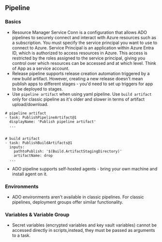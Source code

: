 ## Pipeline

### Basics

- Resource Manager Service Conn is a configuration that allows ADO pipelines to securely connect and interact with Azure resources such as a subscription. You must specify the service principal you want to use to connect to Azure. Service Principal is an application within Azure Entra ID, which is authorized to access resources in Azure. This access is restricted by the roles assigned to the service principal, giving you control over which resources can be accessed and at which level. Think of App as a service account.
- Release pipeline supports release creation automation triggered by a new build artifact. However, creating a new release doesn't mean publish apps to different stages - you'd need to set up triggers for app to be deployed to stages.
- Use `pipeline artifact` when using yaml pipeline. Use `build artifact` only for classic pipeline as it's older and slower in terms of artifact upload/download.

```
# pipeline artifact
- task: PublishPipelineArtifact@1
  displayName: 'Publish pipeline artifact'
  ...


# build artifact
- task: PublishBuildArtifacts@1
  inputs:
    pathtoPublish: '$(Build.ArtifactStagingDirectory)'
    artifactName: drop
  ...
```

- ADO pipeline supports self-hosted agents - bring your own machine and install agent on it.

### Environments

- ADO environments aren't available in classic pipelines. For classic pipelines, deployment groups offer similar functionality.


### Variables & Variable Group

- Secret variables (encrypted variables and key vault variables) cannot be accessed directly in scripts,instead, they must be passed as arguments to a task.
